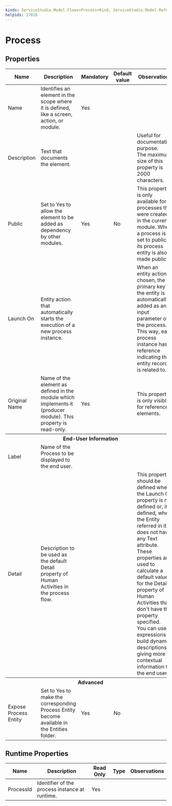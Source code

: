 ```yaml
---
kinds: ServiceStudio.Model.Flows+Process+Kind, ServiceStudio.Model.ReferenceProcess+Kind
helpids: 17016
---
```


# Process

## Properties

<table markdown="1">
<thead>
<tr>
<th>Name</th>
<th>Description</th>
<th>Mandatory</th>
<th>Default value</th>
<th>Observations</th>
</tr>
</thead>
<tbody>
<tr>
<td title="Name">Name</td>
<td>Identifies an element in the scope where it is defined, like a screen, action, or module.</td>
<td>Yes</td>
<td></td>
<td></td>
</tr>
<tr>
<td title="Description">Description</td>
<td>Text that documents the element.</td>
<td></td>
<td></td>
<td>Useful for documentation purpose.<br/>The maximum size of this property is 2000 characters.</td>
</tr>
<tr>
<td title="Public">Public</td>
<td>Set to Yes to allow the element to be added as dependency by other modules.</td>
<td>Yes</td>
<td>No</td>
<td>This property is only available for processes that were created in the current module. When a process is set to public its process entity is also made public.</td>
</tr>
<tr>
<td title="Launch On">Launch On</td>
<td>Entity action that automatically starts the execution of a new process instance.</td>
<td></td>
<td></td>
<td>When an entity action is chosen, the primary key of the entity is automatically added as an input parameter of the process. This way, each process instance has a reference indicating the entity record it is related to.</td>
</tr>
<tr>
<td title="Original Name">Original Name</td>
<td>Name of the element as defined in the module which implements it (producer module). This property is read-only.</td>
<td>Yes</td>
<td></td>
<td>This property is only visible for referenced elements.</td>
</tr>
<tr class="separator">
<th colspan="5">End-User Information</th>
</tr>
<tr>
<td title="Label">Label</td>
<td>Name of the Process to be displayed to the end user.</td>
<td></td>
<td></td>
<td></td>
</tr>
<tr>
<td title="Detail">Detail</td>
<td>Description to be used as the default Detail property of Human Activities in the process flow.</td>
<td></td>
<td></td>
<td>This property should be defined when the Launch On property is not defined or, if defined, when the Entity referred in it does not have any Text attribute. These properties are used to calculate a default value for the Detail property of Human Activities that don't have that property specified.<br/>
        You can use expressions to build dynamic descriptions, giving more contextual information to the end user.</td>
</tr>
<tr class="separator">
<th colspan="5">Advanced</th>
</tr>
<tr>
<td title="Expose Process Entity">Expose Process Entity</td>
<td>Set to Yes to make the corresponding Process Entity become available in the Entities folder.</td>
<td>Yes</td>
<td>No</td>
<td></td>
</tr>
</tbody>
</table>

## Runtime Properties

<table markdown="1">
<thead>
<tr>
<th>Name</th>
<th>Description</th>
<th>Read Only</th>
<th>Type</th>
<th>Observations</th>
</tr>
</thead>
<tbody>
<tr>
<td>ProcessId</td>
<td>Identifier of the process instance at runtime.</td>
<td>Yes</td>
<td></td>
<td></td>
</tr>
</tbody>
</table>

